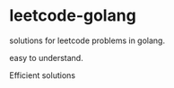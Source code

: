 # leetcode-golang

solutions for leetcode problems in golang.

easy to understand.

Efficient solutions
